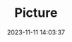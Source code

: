 ---
weight: 1
images:
- /images/edited/55.jpeg
title: Picture
date: 2023-11-11 14:03:37
tags:
- luminar
- work
---